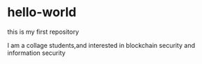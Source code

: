 # hello-world
this is my first repository

I am a collage students,and interested in blockchain security and information security
